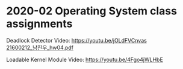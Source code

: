 # 2020-02 Operating System class assignments

Deadlock Detector Video: https://youtu.be/jOLdFVCnvas <br>
[21600212_남진우_hw04.pdf](https://github.com/devnjw/OperatingSystem/blob/master/Dead_Lock_Detector/21600212_%EB%82%A8%EC%A7%84%EC%9A%B0_hw04.pdf)


Loadable Kernel Module Video: https://youtu.be/4Fgo4jWLHbE
